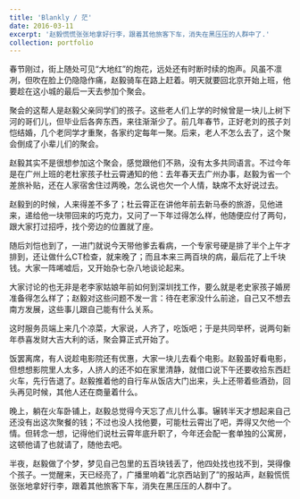 ```yaml
---
title: 'Blankly / 茫'
date: 2016-03-11
excerpt: '赵毅慌慌张张地拿好行李，跟着其他旅客下车，消失在黑压压的人群中了.'
collection: portfolio
---
```


春节刚过，街上随处可见“大地红”的炮花，远处还有时断时续的炮声。风虽不凛冽，但吹在脸上仍隐隐作痛，赵毅骑车在路上赶着。明天就要回北京开始上班，他要趁在这小城的最后一天去参加个聚会。

聚会的这帮人是赵毅父亲同学们的孩子。这些老人们上学的时候曾是一块儿上树下河的哥们儿，但毕业后各奔东西，来往渐渐少了。前几年春节，正好老刘的孩子刘恺结婚，几个老同学才重聚，各家约定每年一聚。后来，老人不怎么去了，这个聚会倒成了小辈儿们的聚会。

赵毅其实不是很想参加这个聚会，感觉跟他们不熟，没有太多共同语言。不过今年是在广州上班的老杜家孩子杜云霄通知的他：去年春天去广州办事，赵毅为省一个差旅补贴，还在人家宿舍住过两晚，怎么说也欠一个人情，缺席不太好说过去。

赵毅到的时候，人来得差不多了；杜云霄正在讲他年前去新马泰的旅游，见他进来，递给他一块带回来的巧克力，又问了一下年过得怎么样，他随便应付了两句，跟大家打过招呼，找个旁边的位置就了座。

随后刘恺也到了，一进门就说今天带他爹去看病，一个专家号硬是排了半个上午才排到，还让做什么CT检查，就来晚了；而且本来三两百块的病，最后花了上千块钱。大家一阵唏嘘后，又开始杂七杂八地谈论起来。

大家讨论的也无非是老李家姑娘年前如何到深圳找工作，要么就是老史家孩子婚房准备得怎么样了；赵毅对这些问题不发一言：待在老家没什么前途，自己又不想去南方发展，这些事儿跟自己能有什么关系。

这时服务员端上来几个凉菜，大家说，人齐了，吃饭吧；于是共同举杯，说两句新年恭喜发财大吉大利的话，聚会算正式开始了。

饭罢离席，有人说趁电影院还有优惠，大家一块儿去看个电影。赵毅虽好看电影，但想想影院里人太多，人挤人的还不如在家里清静，就借口说下午还要收拾东西赶火车，先行告退了。赵毅推着他的自行车从饭店大门出来，头上还带着些酒劲，回头再见时候，其他人还在商量着什么。

晚上，躺在火车卧铺上，赵毅总觉得今天忘了点儿什么事。辗转半天才想起来自己还没有出这次聚餐的钱；不过也没人找他要，可能杜云霄出了吧，弄得又欠他一个情。但转念一想，记得他们说杜云霄年底升职了，今年还会配一套单独的公寓房，这顿他请了也就请了，随他去吧。

半夜，赵毅做了个梦，梦见自己包里的五百块钱丢了，他四处找也找不到，哭得像个孩子。一觉醒来，天已经亮了，广播里响着“北京西站到了”的报站声，赵毅慌慌张张地拿好行李，跟着其他旅客下车，消失在黑压压的人群中了。
